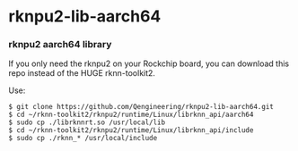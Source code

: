 # rknpu2-lib-aarch64
### rknpu2 aarch64 library<br>
If you only need the rknpu2 on your Rockchip board, you can download this repo instead of the HUGE rknn-toolkit2.<br>

Use:
```script
$ git clone https://github.com/Qengineering/rknpu2-lib-aarch64.git
$ cd ~/rknn-toolkit2/rknpu2/runtime/Linux/librknn_api/aarch64
$ sudo cp ./librknnrt.so /usr/local/lib
$ cd ~/rknn-toolkit2/rknpu2/runtime/Linux/librknn_api/include
$ sudo cp ./rknn_* /usr/local/include
```

